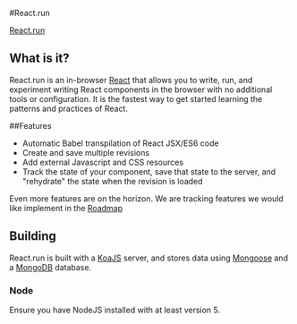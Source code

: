 #React.run

[React.run](www.react.run)

## What is it?

React.run is an in-browser [React](https://facebook.github.io/react/) that allows you to write, run, and experiment writing
React components in the browser with no additional tools or configuration. It is the fastest way to get started learning
the patterns and practices of React.

##Features

* Automatic Babel transpilation of React JSX/ES6 code
* Create and save multiple revisions
* Add external Javascript and CSS resources
* Track the state of your component, save that state to the server, and "rehydrate" the state when the revision is loaded

Even more features are on the horizon. We are tracking features we would like implement in the [Roadmap]()

## Building

React.run is built with a [KoaJS](http://koajs.com/) server, and stores data using [Mongoose](http://mongoosejs.com/) 
and a [MongoDB](https://www.mongodb.org) database. 

### Node
Ensure you have NodeJS installed with at least version 5. 



